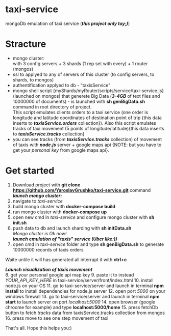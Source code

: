 # taxi-service
mongoDb emulation of taxi service (***this project only toy;)***) 
# Stracture  
- mongo cluster:  
with 3 config servers + 3 shards (1 rep set with every) + 1 router (mongos)  
- ssl to applyed to any of servers of this cluster (to config servers, to shards, to mongos)
- authentification applyed to db - "taxisService"
- mongo shell script {myShards/myRouter/scripts/service/taxi-service.js} (launched on mongos) that generete Big Data (***3-4GB*** of text files and 10000000 of documents) - is launched with **sh genBigData.sh** command in root directory of project.   
      This script emulates clients orders to a taxi service (one order is longitude and latitude coordinates of destination point of trip {this data inserts to ***taxisService.orders*** collection}). Also this script emulates tracks of taxi movement (5 points of longitude/latitude){this data inserts to ***taxisService.tracks*** collection} 
 - you can see tracks (from ***taxisService.tracks*** collection) of movement of taxis with ***node.js*** server + google maps api {NOTE: but you have to get your *personal key* from google maps api}.    

# Get started

1. Download project with **git clone https://github.com/YaroslavGrushko/taxi-service.git**  command  
***launch mongo cluster:***
2. navigate to *taxi-service* 
3. build mongo cluster with **docker-compose build**  
4. run mongo cluster with **docker-compose up**  
5. open new cmd in *taxi-service* and configure mongo cluster with **sh init.sh**  
6. push data to db and launch sharding with **sh initData.sh**  
*Mongo cluster is Ok now!*   
***launch emulation of "taxis" service (Uber like:))***  
7. open cmd in *taxi-service* folder and type **sh genBigData.sh** to generate 10000000 records of taxis orders  
  
Waite untile it will has generated all interrapt it with **ctrl+c**  

***Launch visualization of taxis movement***  
8. get your personal google api map key
9. paste it to instead *YOUR_API_KEY_HERE* in taxi-service/server/front/index.html
10. install node.js on your OS
11. go to taxi-service/server and launch in terminal **npm install** to install dependencies for node.js server
12. open port *5000* on your windows firewall
13. go to taxi-service/server and launch in terminal **npm start** to launch server on port *localhost:5000*
14. open browser (google chroome for example) and type **localhost:5000/home**
15. press fetchDb button to fetch *tracks* data from taxisService.tracks collection from mongos
16. press move to see one step movement of taxi

That's all. Hope this helps you:)
